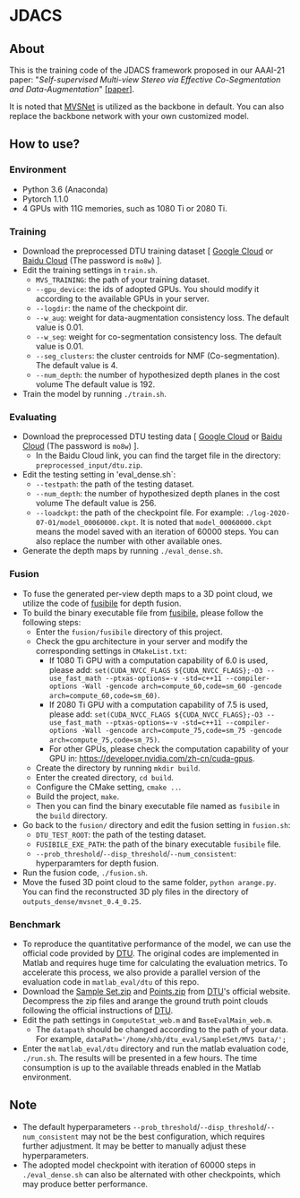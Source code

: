# JDACS

## About
This is the training code of the JDACS framework proposed in our AAAI-21 paper: "*Self-supervised Multi-view Stereo via Effective Co-Segmentation and Data-Augmentation*" [[paper]](https://www.aaai.org/AAAI21Papers/AAAI-2549.XuH.pdf).

It is noted that [MVSNet](https://github.com/xy-guo/MVSNet_pytorch) is utilized as the backbone in default. You can also replace the backbone network with your own customized model.

## How to use?

### Environment
 - Python 3.6 (Anaconda) 
 - Pytorch 1.1.0
 - 4 GPUs with 11G memories, such as 1080 Ti or 2080 Ti.

### Training
 - Download the preprocessed DTU training dataset \[ [Google Cloud](https://drive.google.com/file/d/1eDjh-_bxKKnEuz5h-HXS7EDJn59clx6V/view) or [Baidu Cloud](https://pan.baidu.com/s/1sQAC3pmceyochNvnqpE9oA#list/path=%2F) (The password is `mo8w`) \].
 - Edit the training settings in `train.sh`.
   - `MVS_TRAINING`: the path of your training dataset. 
   - `--gpu_device`: the ids of adopted GPUs. You should modify it according to the available GPUs in your server.
   - `--logdir`: the name of the checkpoint dir.
   - `--w_aug`: weight for data-augmentation consistency loss. The default value is 0.01.
   - `--w_seg`: weight for co-segmentation consistency loss. The default value is 0.01.
   - `--seg_clusters`: the cluster centroids for NMF (Co-segmentation). The default value is 4.
   - `--num_depth`: the number of hypothesized depth planes in the cost volume The default value is 192.
 - Train the model by running `./train.sh`.

### Evaluating
 - Download the preprocessed DTU testing data \[ [Google Cloud](https://drive.google.com/file/d/135oKPefcPTsdtLRzoDAQtPpHuoIrpRI_/view) or [Baidu Cloud](https://pan.baidu.com/s/1sQAC3pmceyochNvnqpE9oA#list/path=%2F) (The password is `mo8w`) \].
   - In the Baidu Cloud link, you can find the target file in the directory: `preprocessed_input/dtu.zip`.
 - Edit the testing setting in 'eval_dense.sh`:
   - `--testpath`: the path of the testing dataset.
   - `--num_depth`: the number of hypothesized depth planes in the cost volume The default value is 256.
   - `--loadckpt`: the path of the checkpoint file. For example: `./log-2020-07-01/model_00060000.ckpt`. It is noted that `model_00060000.ckpt` means the model saved with an iteration of 60000 steps. You can also replace the number with other available ones.
 - Generate the depth maps by running `./eval_dense.sh`.

### Fusion
 - To fuse the generated per-view depth maps to a 3D point cloud, we utilize the code of [fusibile](https://github.com/kysucix/fusibile) for depth fusion.
 - To build the binary executable file from [fusibile](https://github.com/kysucix/fusibile), please follow the following steps:
   - Enter the `fusion/fusibile` directory of this project.
   - Check the gpu architecture in your server and modify the corresponding settings in `CMakeList.txt`:
     - If 1080 Ti GPU with a computation capability of 6.0 is used, please add: `set(CUDA_NVCC_FLAGS ${CUDA_NVCC_FLAGS};-O3 --use_fast_math --ptxas-options=-v -std=c++11 --compiler-options -Wall -gencode arch=compute_60,code=sm_60 -gencode arch=compute_60,code=sm_60)`.
     - If 2080 Ti GPU with a computation capability of 7.5 is used, please add: `set(CUDA_NVCC_FLAGS ${CUDA_NVCC_FLAGS};-O3 --use_fast_math --ptxas-options=-v -std=c++11 --compiler-options -Wall -gencode arch=compute_75,code=sm_75 -gencode arch=compute_75,code=sm_75)`.
     - For other GPUs, please check the computation capability of your GPU in: https://developer.nvidia.com/zh-cn/cuda-gpus.
   - Create the directory by running `mkdir build`.
   - Enter the created directory, `cd build`.
   - Configure the CMake setting, `cmake ..`.
   - Build the project, `make`.
   - Then you can find the binary executable file named as `fusibile` in the `build` directory.
 - Go back to the `fusion/` directory and edit the fusion setting in `fusion.sh`:
   - `DTU_TEST_ROOT`: the path of the testing dataset.
   - `FUSIBILE_EXE_PATH`: the path of the binary executable `fusibile` file.
   - `--prob_threshold`/`--disp_threshold`/`--num_consistent`: hyperparamters for depth fusion.
 - Run the fusion code, `./fusion.sh`.
 - Move the fused 3D point cloud to the same folder, `python arange.py`. You can find the reconstructed 3D ply files in the directory of `outputs_dense/mvsnet_0.4_0.25`.

### Benchmark
 - To reproduce the quantitative performance of the model, we can use the official code provided by [DTU](http://roboimagedata.compute.dtu.dk/?page_id=36). The original codes are implemented in Matlab and requires huge time for calculating the evaluation metrics. To accelerate this process, we also provide a parallel version of the evaluation code in `matlab_eval/dtu` of this repo.
 - Download the [Sample Set.zip](roboimagedata2.compute.dtu.dk/data/MVS/SampleSet.zip) and [Points.zip](http://roboimagedata2.compute.dtu.dk/data/MVS/Points.zip) from [DTU](http://roboimagedata.compute.dtu.dk/?page_id=36)'s official website. Decompress the zip files and arange the ground truth point clouds following the official instructions of [DTU](http://roboimagedata.compute.dtu.dk/?page_id=36).
 - Edit the path settings in `ComputeStat_web.m` and `BaseEvalMain_web.m`.
   - The `datapath` should be changed according to the path of your data. For example, `dataPath='/home/xhb/dtu_eval/SampleSet/MVS Data/';`
 - Enter the `matlab_eval/dtu` directory and run the matlab evaluation code, `./run.sh`. The results will be presented in a few hours. The time consumption is up to the available threads enabled in the Matlab environment. 

## Note

- The default hyperparameters `--prob_threshold`/`--disp_threshold`/`--num_consistent` may not be the best configuration, which requires further adjustment. It may be better to manually adjust these hyperparameters.
- The adopted model checkpoint with iteration of 60000 steps in `./eval_dense.sh` can also be alternated with other checkpoints, which may produce better performance.


